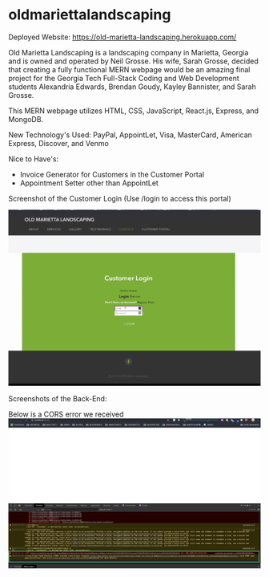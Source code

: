 # oldmariettalandscaping

Deployed Website: https://old-marietta-landscaping.herokuapp.com/

Old Marietta Landscaping is a landscaping company in Marietta, Georgia and is owned and operated by Neil Grosse. His wife, Sarah Grosse, decided that creating a fully functional MERN webpage would be an amazing final project for the Georgia Tech Full-Stack Coding and Web Development students Alexandria Edwards, Brendan Goudy, Kayley Bannister, and Sarah Grosse.

This MERN webpage utilizes HTML, CSS, JavaScript, React.js, Express, and MongoDB.

New Technology's Used: PayPal, AppointLet, Visa, MasterCard, American Express, Discover, and Venmo

Nice to Have's: 
- Invoice Generator for Customers in the Customer Portal
- Appointment Setter other than AppointLet


Screenshot of the Customer Login
(Use /login to access this portal)

![Customer Login](customerlogin.png)

Screenshots of the Back-End:

Below is a CORS error we received
![CORS ERROR](image.png)



